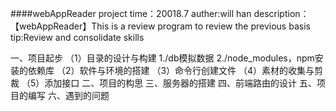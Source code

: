 ####webAppReader project
time：20018.7
auther:will han
description：【webAppReader】This is a review program to review the previous basis
tip:Review and consolidate skills

一、项目起步
  （1）目录的设计与构建
    1./db模拟数据
    2./node_modules，npm安装的依赖库
  （2）软件与环境的搭建
  （3）命令行创建文件
  （4）素材的收集与剪裁
  （5）添加接口
二、项目的构思
三、服务器的搭建
四、前端路由的设计
五、项目的编写
六、遇到的问题

